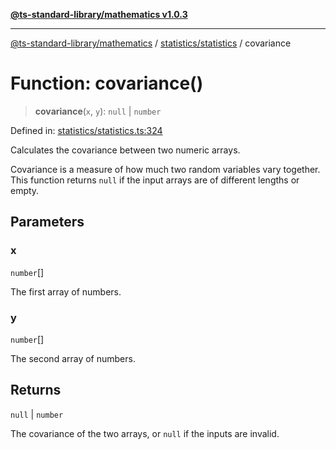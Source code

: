 [**@ts-standard-library/mathematics v1.0.3**](../../../README.md)

***

[@ts-standard-library/mathematics](../../../README.md) / [statistics/statistics](../README.md) / covariance

# Function: covariance()

> **covariance**(`x`, `y`): `null` \| `number`

Defined in: [statistics/statistics.ts:324](https://github.com/gabaudette/ts-stdlib/blob/be448e6a9d9c20c6c2f27f6550ce4e65fc8c9b89/packages/mathematics/src/statistics/statistics.ts#L324)

Calculates the covariance between two numeric arrays.

Covariance is a measure of how much two random variables vary together.
This function returns `null` if the input arrays are of different lengths or empty.

## Parameters

### x

`number`[]

The first array of numbers.

### y

`number`[]

The second array of numbers.

## Returns

`null` \| `number`

The covariance of the two arrays, or `null` if the inputs are invalid.

